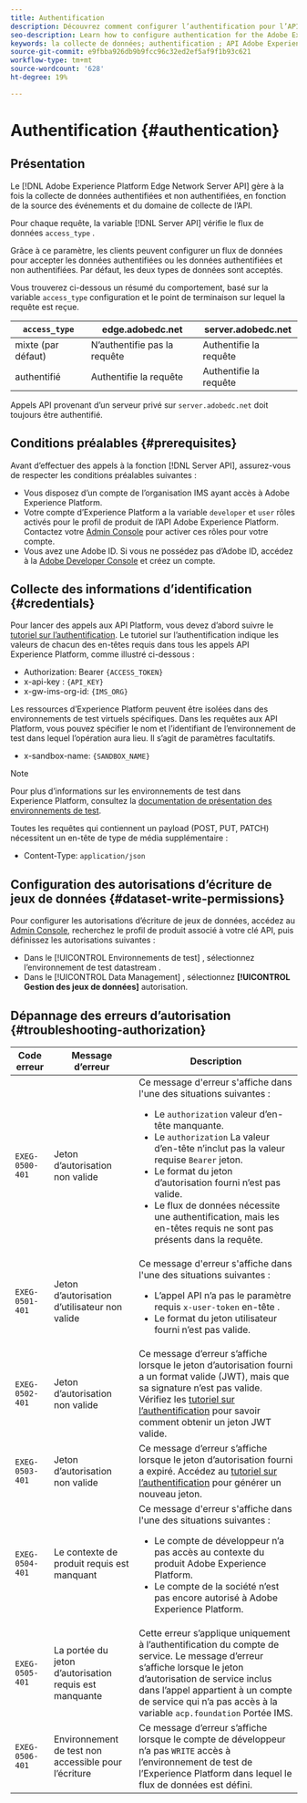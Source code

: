 ```yaml
---
title: Authentification
description: Découvrez comment configurer l’authentification pour l’API Adobe Experience Platform Edge Network Server
seo-description: Learn how to configure authentication for the Adobe Experience Platform Edge Network Server API
keywords: la collecte de données; authentification ; API Adobe Experience Platform Edge Network ; authorization
source-git-commit: e9fbba926db9b9fcc96c32ed2ef5af9f1b93c621
workflow-type: tm+mt
source-wordcount: '628'
ht-degree: 19%

---
```



# Authentification {#authentication}

## Présentation

Le [!DNL Adobe Experience Platform Edge Network Server API] gère à la fois la collecte de données authentifiées et non authentifiées, en fonction de la source des événements et du domaine de collecte de l’API.

Pour chaque requête, la variable [!DNL Server API] vérifie le flux de données `access_type` .

Grâce à ce paramètre, les clients peuvent configurer un flux de données pour accepter les données authentifiées ou les données authentifiées et non authentifiées. Par défaut, les deux types de données sont acceptés.

Vous trouverez ci-dessous un résumé du comportement, basé sur la variable `access_type` configuration et le point de terminaison sur lequel la requête est reçue.

| `access_type` | edge.adobedc.net | server.adobedc.net |
|-----------------|-------------------------------|-----------------------|
| mixte (par défaut) | N’authentifie pas la requête | Authentifie la requête |
| authentifié | Authentifie la requête | Authentifie la requête |

Appels API provenant d’un serveur privé sur `server.adobedc.net` doit toujours être authentifié.

## Conditions préalables {#prerequisites}

Avant d’effectuer des appels à la fonction [!DNL Server API], assurez-vous de respecter les conditions préalables suivantes :

* Vous disposez d’un compte de l’organisation IMS ayant accès à Adobe Experience Platform.
* Votre compte d’Experience Platform a la variable `developer` et `user` rôles activés pour le profil de produit de l’API Adobe Experience Platform. Contactez votre [Admin Console](../access-control/home.md) pour activer ces rôles pour votre compte.
* Vous avez une Adobe ID. Si vous ne possédez pas d’Adobe ID, accédez à la [Adobe Developer Console](https://developer.adobe.com/console) et créez un compte.

## Collecte des informations d’identification {#credentials}

Pour lancer des appels aux API Platform, vous devez d’abord suivre le [tutoriel sur l’authentification](../landing/api-authentication.md). Le tutoriel sur l’authentification indique les valeurs de chacun des en-têtes requis dans tous les appels API Experience Platform, comme illustré ci-dessous :

* Authorization: Bearer `{ACCESS_TOKEN}`
* x-api-key : `{API_KEY}`
* x-gw-ims-org-id: `{IMS_ORG}`

Les ressources d’Experience Platform peuvent être isolées dans des environnements de test virtuels spécifiques. Dans les requêtes aux API Platform, vous pouvez spécifier le nom et l’identifiant de l’environnement de test dans lequel l’opération aura lieu. Il s’agit de paramètres facultatifs.

* x-sandbox-name: `{SANDBOX_NAME}`

>[!NOTE]
>
>Pour plus d’informations sur les environnements de test dans Experience Platform, consultez la [documentation de présentation des environnements de test](../sandboxes/home.md).

Toutes les requêtes qui contiennent un payload (POST, PUT, PATCH) nécessitent un en-tête de type de média supplémentaire :

* Content-Type: `application/json`

## Configuration des autorisations d’écriture de jeux de données {#dataset-write-permissions}

Pour configurer les autorisations d’écriture de jeux de données, accédez au [Admin Console](https://adminconsole.adobe.com), recherchez le profil de produit associé à votre clé API, puis définissez les autorisations suivantes :

* Dans le [!UICONTROL Environnements de test] , sélectionnez l’environnement de test datastream .
* Dans le [!UICONTROL Data Management] , sélectionnez **[!UICONTROL Gestion des jeux de données]** autorisation.

## Dépannage des erreurs d’autorisation {#troubleshooting-authorization}

| Code erreur | Message d’erreur | Description |
| --- | --- | --- |
| `EXEG-0500-401` | Jeton d’autorisation non valide | Ce message d&#39;erreur s&#39;affiche dans l&#39;une des situations suivantes :  <ul><li>Le `authorization` valeur d’en-tête manquante.</li><li>Le `authorization` La valeur d’en-tête n’inclut pas la valeur requise `Bearer` jeton.</li><li>Le format du jeton d’autorisation fourni n’est pas valide.</li><li>Le flux de données nécessite une authentification, mais les en-têtes requis ne sont pas présents dans la requête.</li></ul> |
| `EXEG-0501-401` | Jeton d’autorisation d’utilisateur non valide | Ce message d&#39;erreur s&#39;affiche dans l&#39;une des situations suivantes : <ul><li>L’appel API n’a pas le paramètre requis `x-user-token` en-tête .</li><li>Le format du jeton utilisateur fourni n’est pas valide.</li></ul> |
| `EXEG-0502-401` | Jeton d’autorisation non valide | Ce message d’erreur s’affiche lorsque le jeton d’autorisation fourni a un format valide (JWT), mais que sa signature n’est pas valide. Vérifiez les [tutoriel sur l’authentification](../landing/api-authentication.md) pour savoir comment obtenir un jeton JWT valide. |
| `EXEG-0503-401` | Jeton d’autorisation non valide | Ce message d’erreur s’affiche lorsque le jeton d’autorisation fourni a expiré. Accédez au [tutoriel sur l’authentification](../landing/api-authentication.md) pour générer un nouveau jeton. |
| `EXEG-0504-401` | Le contexte de produit requis est manquant | Ce message d&#39;erreur s&#39;affiche dans l&#39;une des situations suivantes :  <ul><li>Le compte de développeur n’a pas accès au contexte du produit Adobe Experience Platform.</li><li>Le compte de la société n’est pas encore autorisé à Adobe Experience Platform.</li></ul> |
| `EXEG-0505-401` | La portée du jeton d’autorisation requis est manquante | Cette erreur s’applique uniquement à l’authentification du compte de service. Le message d’erreur s’affiche lorsque le jeton d’autorisation de service inclus dans l’appel appartient à un compte de service qui n’a pas accès à la variable `acp.foundation` Portée IMS. |
| `EXEG-0506-401` | Environnement de test non accessible pour l’écriture | Ce message d’erreur s’affiche lorsque le compte de développeur n’a pas `WRITE` accès à l’environnement de test de l’Experience Platform dans lequel le flux de données est défini. |
